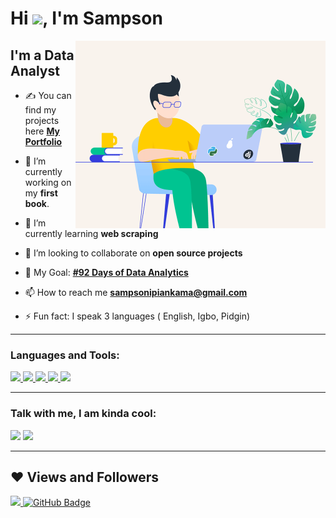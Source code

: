 <h1 align="left">Hi <img src="https://raw.githubusercontent.com/MartinHeinz/MartinHeinz/master/wave.gif" width="30px">, I'm Sampson</h1>

<img align="right" alt="GIF" src="https://github.com/SampsonIpiankama/SampsonIpiankama/blob/main/python-for-web-development.gif" width="400" height="300" />

## I'm a Data Analyst
- ✍ You can find my projects here **[My Portfolio](https://github.com/SampsonIpiankama/DataAnalystPortfolio/)**
 
- 🔭 I’m currently working on my **first book**.
 
- 🌱 I’m currently learning **web scraping**
 
- 👯 I’m looking to collaborate on **open source projects**
 
- 🥅 My Goal: **[#92 Days of Data Analytics](https://www.linkedin.com/feed/update/urn:li:activity:6860619507728293888/)**
 
- 📫 How to reach me **sampsonipiankama@gmail.com**
 
- ⚡ Fun fact: I speak 3 languages ( English, Igbo, Pidgin)


-----
### Languages and Tools:

<p align="left"> 
    <a href="https://www.tableau.com/" target="_blank"> <img src="https://img.icons8.com/color/48/000000/tableau-software.png"/> </a>
    <a href="https://app.powerbi.com" target="_blank"> <img src="https://img.icons8.com/color/48/000000/power-bi.png"/> </a>
    <a href="https://www.python.org" target="_blank"> <img src="https://img.icons8.com/color/48/000000/python.png"/> </a> 
    <a href="https://www.python.org" target="_blank"> <img src="https://img.icons8.com/color/48/000000/ms-excel.png"/> </a>  
    <a style="padding-right:8px;" href="https://www.mysql.com/" target="_blank"> <img src="https://img.icons8.com/fluent/50/000000/mysql-logo.png"/> </a>     
</p>

-----
### Talk with me, I am kinda cool:
<a href = "https://linkedin.com/in/sampsonipiankama"><img src="https://img.icons8.com/fluent/48/000000/linkedin.png"/></a>
<a href = "https://twitter.com/ipiankama"><img src="https://img.icons8.com/fluent/48/000000/twitter.png"/></a>
<br />

-----
## ❤ Views and Followers
<a href="https://github.com/Meghna-DAS/github-profile-views-counter">
    <img src="https://komarev.com/ghpvc/?username=SampsonIpiankama">
</a>
<a href="https://github.com/SampsonIpiankama?tab=followers"><img src="https://img.shields.io/github/followers/SampsonIpiankama?label=Followers&style=social" alt="GitHub Badge"></a>
